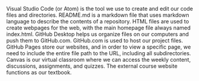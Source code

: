 Visual Studio Code (or Atom) is the tool we use to create and edit our code files and directories.
README.md is a markdown file that uses markdown language to describe the contents of a repository.
HTML files are used to create webpages for the web, with the main homepage file always named index.html.
GitHub Desktop helps us organize files on our computers and push them to GitHub.com.
GitHub.com is used to host our project files.
GitHub Pages store our websites, and in order to view a specific page, we need to include the entire file path to the URL, including all subdirectories.
Canvas is our virtual classroom where we can access the weekly content, discussions, assignments, and quizzes.
The external course website functions as our textbook.